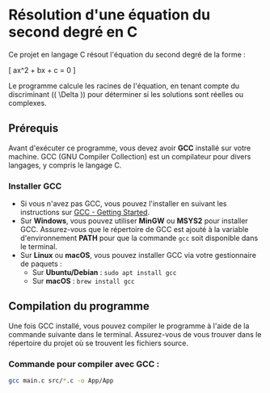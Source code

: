 # Résolution d'une équation du second degré en C

Ce projet en langage C résout l'équation du second degré de la forme :

\[
ax^2 + bx + c = 0
\]

Le programme calcule les racines de l'équation, en tenant compte du discriminant (\( \Delta \)) pour déterminer si les solutions sont réelles ou complexes.

## Prérequis

Avant d'exécuter ce programme, vous devez avoir **GCC** installé sur votre machine. GCC (GNU Compiler Collection) est un compilateur pour divers langages, y compris le langage C.

### Installer GCC

- Si vous n'avez pas GCC, vous pouvez l'installer en suivant les instructions sur [GCC - Getting Started](https://gcc.gnu.org).
- Sur **Windows**, vous pouvez utiliser **MinGW** ou **MSYS2** pour installer GCC. Assurez-vous que le répertoire de GCC est ajouté à la variable d'environnement **PATH** pour que la commande `gcc` soit disponible dans le terminal.
- Sur **Linux** ou **macOS**, vous pouvez installer GCC via votre gestionnaire de paquets :
  - Sur **Ubuntu/Debian** : `sudo apt install gcc`
  - Sur **macOS** : `brew install gcc`

## Compilation du programme

Une fois GCC installé, vous pouvez compiler le programme à l'aide de la commande suivante dans le terminal. Assurez-vous de vous trouver dans le répertoire du projet où se trouvent les fichiers source.

### Commande pour compiler avec GCC :

```bash
gcc main.c src/*.c -o App/App

